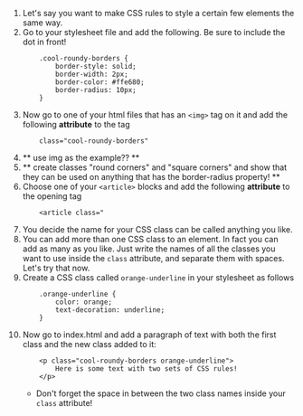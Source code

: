 1. Let's say you want to make CSS rules to style a certain few elements the same way.
2. Go to your stylesheet file and add the following. Be sure to include the dot in front!
    ```
        .cool-roundy-borders {
            border-style: solid;
            border-width: 2px;
            border-color: #ffe680;
            border-radius: 10px;
        }
    ```
3. Now go to one of your html files that has an `<img>` tag on it and add the following **attribute** to the tag
    ```
        class="cool-roundy-borders"
    ```
3. ** use img as the example?? **
4. ** create classes "round corners" and "square corners" and show that they can be used on anything that has the border-radius property! **
2. Choose one of your `<article>` blocks and add the following **attribute** to the opening tag
    ```
        <article class="
3. You decide the name for your CSS class can be called anything you like.
4. You can add more than one CSS class to an element. In fact you can add as many as you like. Just write the names of all the classes you want to use inside the `class` attribute, and separate them with spaces. Let's try that now.
5. Create a CSS class called `orange-underline` in your stylesheet as follows
    ```
        .orange-underline {
            color: orange;
            text-decoration: underline;
        }
    ```
6. Now go to index.html and add a paragraph of text with both the first class and the new class added to it:
    ```
        <p class="cool-roundy-borders orange-underline">
            Here is some text with two sets of CSS rules! 
        </p>
    ```
    * Don't forget the space in between the two class names inside your `class` attribute!